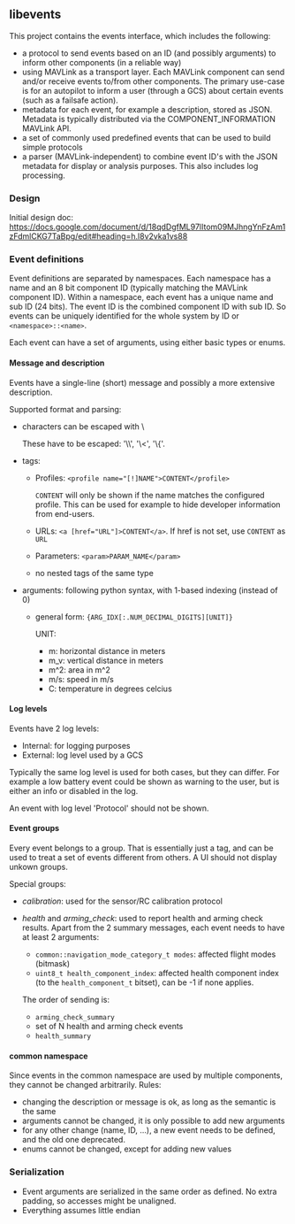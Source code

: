 ## libevents

This project contains the events interface, which includes the following:
- a protocol to send events based on an ID (and possibly arguments) to inform other components (in a reliable way)
- using MAVLink as a transport layer.
  Each MAVLink component can send and/or receive events to/from other components.
  The primary use-case is for an autopilot to inform a user (through a GCS) about certain events (such as a failsafe action).
- metadata for each event, for example a description, stored as JSON.
  Metadata is typically distributed via the COMPONENT_INFORMATION MAVLink API.
- a set of commonly used predefined events that can be used to build simple protocols
- a parser (MAVLink-independent) to combine event ID's with the JSON metadata for display or analysis purposes.
  This also includes log processing.

### Design
Initial design doc: https://docs.google.com/document/d/18qdDgfML97lItom09MJhngYnFzAm1zFdmlCKG7TaBpg/edit#heading=h.l8v2vka1vs88

### Event definitions
Event definitions are separated by namespaces.
Each namespace has a name and an 8 bit component ID (typically matching the MAVLink component ID).
Within a namespace, each event has a unique name and sub ID (24 bits). The event ID is the combined component ID with sub ID.
So events can be uniquely identified for the whole system by ID or `<namespace>::<name>`.

Each event can have a set of arguments, using either basic types or enums.

#### Message and description
Events have a single-line (short) message and possibly a more extensive description.

Supported format and parsing:
- characters can be escaped with \\

  These have to be escaped: '\\\\', '\\<', '\\{'.
- tags:
  - Profiles: `<profile name="[!]NAME">CONTENT</profile>`

    `CONTENT` will only be shown if the name matches the configured profile.
	This can be used for example to hide developer information from end-users.
  - URLs: `<a [href="URL"]>CONTENT</a>`.
    If href is not set, use `CONTENT` as `URL`
  - Parameters: `<param>PARAM_NAME</param>`
  - no nested tags of the same type
- arguments: following python syntax, with 1-based indexing (instead of 0)
  - general form: `{ARG_IDX[:.NUM_DECIMAL_DIGITS][UNIT]}`

    UNIT:
      - m: horizontal distance in meters
      - m_v: vertical distance in meters
      - m^2: area in m^2
      - m/s: speed in m/s
      - C: temperature in degrees celcius

#### Log levels
Events have 2 log levels:
- Internal: for logging purposes
- External: log level used by a GCS

Typically the same log level is used for both cases, but they can differ.
For example a low battery event could be shown as warning to the user, but is either an info or disabled in the log.

An event with log level 'Protocol' should not be shown.

#### Event groups
Every event belongs to a group. That is essentially just a tag, and can be used to treat a set of events different from others.
A UI should not display unkown groups.

Special groups:
- *calibration*: used for the sensor/RC calibration protocol
- *health* and *arming_check*: used to report health and arming check results.
  Apart from the 2 summary messages, each event needs to have at least 2 arguments:
  - `common::navigation_mode_category_t modes`: affected flight modes (bitmask)
  - `uint8_t health_component_index`: affected health component index (to the `health_component_t` bitset), can be -1 if none applies.

  The order of sending is:
  - `arming_check_summary`
  - set of N health and arming check events
  - `health_summary`

#### common namespace
Since events in the common namespace are used by multiple components, they cannot be changed arbitrarily.
Rules:
- changing the description or message is ok, as long as the semantic is the same
- arguments cannot be changed, it is only possible to add new arguments
- for any other change (name, ID, ...), a new event needs to be defined, and the old one deprecated.
- enums cannot be changed, except for adding new values

### Serialization
- Event arguments are serialized in the same order as defined.
  No extra padding, so accesses might be unaligned.
- Everything assumes little endian



